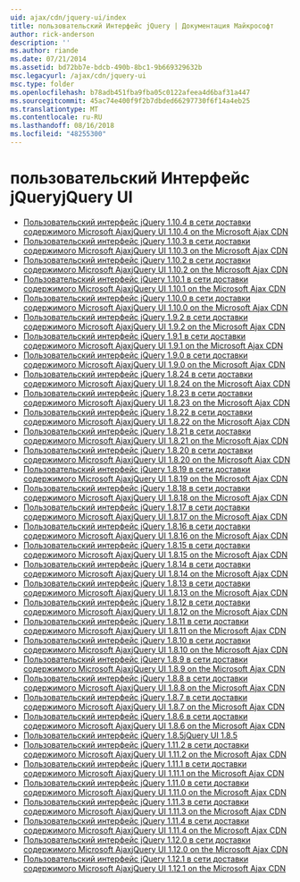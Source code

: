 ```yaml
---
uid: ajax/cdn/jquery-ui/index
title: пользовательский Интерфейс jQuery | Документация Майкрософт
author: rick-anderson
description: ''
ms.author: riande
ms.date: 07/21/2014
ms.assetid: bd72bb7e-bdcb-490b-8bc1-9b669329632b
msc.legacyurl: /ajax/cdn/jquery-ui
msc.type: folder
ms.openlocfilehash: b78adb451fba9fba05c0122afeea4d6baf31a447
ms.sourcegitcommit: 45ac74e400f9f2b7dbded66297730f6f14a4eb25
ms.translationtype: MT
ms.contentlocale: ru-RU
ms.lasthandoff: 08/16/2018
ms.locfileid: "48255300"
---
```

<a name="jquery-ui"></a><span data-ttu-id="5c594-102">пользовательский Интерфейс jQuery</span><span class="sxs-lookup"><span data-stu-id="5c594-102">jQuery UI</span></span>
====================
- [<span data-ttu-id="5c594-103">Пользовательский интерфейс jQuery 1.10.4 в сети доставки содержимого Microsoft Ajax</span><span class="sxs-lookup"><span data-stu-id="5c594-103">jQuery UI 1.10.4 on the Microsoft Ajax CDN</span></span>](cdnjqueryui1104.md)
- [<span data-ttu-id="5c594-104">Пользовательский интерфейс jQuery 1.10.3 в сети доставки содержимого Microsoft Ajax</span><span class="sxs-lookup"><span data-stu-id="5c594-104">jQuery UI 1.10.3 on the Microsoft Ajax CDN</span></span>](cdnjqueryui1103.md)
- [<span data-ttu-id="5c594-105">Пользовательский интерфейс jQuery 1.10.2 в сети доставки содержимого Microsoft Ajax</span><span class="sxs-lookup"><span data-stu-id="5c594-105">jQuery UI 1.10.2 on the Microsoft Ajax CDN</span></span>](cdnjqueryui1102.md)
- [<span data-ttu-id="5c594-106">Пользовательский интерфейс jQuery 1.10.1 в сети доставки содержимого Microsoft Ajax</span><span class="sxs-lookup"><span data-stu-id="5c594-106">jQuery UI 1.10.1 on the Microsoft Ajax CDN</span></span>](cdnjqueryui1101.md)
- [<span data-ttu-id="5c594-107">Пользовательский интерфейс jQuery 1.10.0 в сети доставки содержимого Microsoft Ajax</span><span class="sxs-lookup"><span data-stu-id="5c594-107">jQuery UI 1.10.0 on the Microsoft Ajax CDN</span></span>](cdnjqueryui1100.md)
- [<span data-ttu-id="5c594-108">Пользовательский интерфейс jQuery 1.9.2 в сети доставки содержимого Microsoft Ajax</span><span class="sxs-lookup"><span data-stu-id="5c594-108">jQuery UI 1.9.2 on the Microsoft Ajax CDN</span></span>](cdnjqueryui192.md)
- [<span data-ttu-id="5c594-109">Пользовательский интерфейс jQuery 1.9.1 в сети доставки содержимого Microsoft Ajax</span><span class="sxs-lookup"><span data-stu-id="5c594-109">jQuery UI 1.9.1 on the Microsoft Ajax CDN</span></span>](cdnjqueryui191.md)
- [<span data-ttu-id="5c594-110">Пользовательский интерфейс jQuery 1.9.0 в сети доставки содержимого Microsoft Ajax</span><span class="sxs-lookup"><span data-stu-id="5c594-110">jQuery UI 1.9.0 on the Microsoft Ajax CDN</span></span>](cdnjqueryui190.md)
- [<span data-ttu-id="5c594-111">Пользовательский интерфейс jQuery 1.8.24 в сети доставки содержимого Microsoft Ajax</span><span class="sxs-lookup"><span data-stu-id="5c594-111">jQuery UI 1.8.24 on the Microsoft Ajax CDN</span></span>](cdnjqueryui1824.md)
- [<span data-ttu-id="5c594-112">Пользовательский интерфейс jQuery 1.8.23 в сети доставки содержимого Microsoft Ajax</span><span class="sxs-lookup"><span data-stu-id="5c594-112">jQuery UI 1.8.23 on the Microsoft Ajax CDN</span></span>](cdnjqueryui1823.md)
- [<span data-ttu-id="5c594-113">Пользовательский интерфейс jQuery 1.8.22 в сети доставки содержимого Microsoft Ajax</span><span class="sxs-lookup"><span data-stu-id="5c594-113">jQuery UI 1.8.22 on the Microsoft Ajax CDN</span></span>](cdnjqueryui1822.md)
- [<span data-ttu-id="5c594-114">Пользовательский интерфейс jQuery 1.8.21 в сети доставки содержимого Microsoft Ajax</span><span class="sxs-lookup"><span data-stu-id="5c594-114">jQuery UI 1.8.21 on the Microsoft Ajax CDN</span></span>](cdnjqueryui1821.md)
- [<span data-ttu-id="5c594-115">Пользовательский интерфейс jQuery 1.8.20 в сети доставки содержимого Microsoft Ajax</span><span class="sxs-lookup"><span data-stu-id="5c594-115">jQuery UI 1.8.20 on the Microsoft Ajax CDN</span></span>](cdnjqueryui1820.md)
- [<span data-ttu-id="5c594-116">Пользовательский интерфейс jQuery 1.8.19 в сети доставки содержимого Microsoft Ajax</span><span class="sxs-lookup"><span data-stu-id="5c594-116">jQuery UI 1.8.19 on the Microsoft Ajax CDN</span></span>](cdnjqueryui1819.md)
- [<span data-ttu-id="5c594-117">Пользовательский интерфейс jQuery 1.8.18 в сети доставки содержимого Microsoft Ajax</span><span class="sxs-lookup"><span data-stu-id="5c594-117">jQuery UI 1.8.18 on the Microsoft Ajax CDN</span></span>](cdnjqueryui1818.md)
- [<span data-ttu-id="5c594-118">Пользовательский интерфейс jQuery 1.8.17 в сети доставки содержимого Microsoft Ajax</span><span class="sxs-lookup"><span data-stu-id="5c594-118">jQuery UI 1.8.17 on the Microsoft Ajax CDN</span></span>](cdnjqueryui1817.md)
- [<span data-ttu-id="5c594-119">Пользовательский интерфейс jQuery 1.8.16 в сети доставки содержимого Microsoft Ajax</span><span class="sxs-lookup"><span data-stu-id="5c594-119">jQuery UI 1.8.16 on the Microsoft Ajax CDN</span></span>](cdnjqueryui1816.md)
- [<span data-ttu-id="5c594-120">Пользовательский интерфейс jQuery 1.8.15 в сети доставки содержимого Microsoft Ajax</span><span class="sxs-lookup"><span data-stu-id="5c594-120">jQuery UI 1.8.15 on the Microsoft Ajax CDN</span></span>](cdnjqueryui1815.md)
- [<span data-ttu-id="5c594-121">Пользовательский интерфейс jQuery 1.8.14 в сети доставки содержимого Microsoft Ajax</span><span class="sxs-lookup"><span data-stu-id="5c594-121">jQuery UI 1.8.14 on the Microsoft Ajax CDN</span></span>](cdnjqueryui1814.md)
- [<span data-ttu-id="5c594-122">Пользовательский интерфейс jQuery 1.8.13 в сети доставки содержимого Microsoft Ajax</span><span class="sxs-lookup"><span data-stu-id="5c594-122">jQuery UI 1.8.13 on the Microsoft Ajax CDN</span></span>](cdnjqueryui1813.md)
- [<span data-ttu-id="5c594-123">Пользовательский интерфейс jQuery 1.8.12 в сети доставки содержимого Microsoft Ajax</span><span class="sxs-lookup"><span data-stu-id="5c594-123">jQuery UI 1.8.12 on the Microsoft Ajax CDN</span></span>](cdnjqueryui1812.md)
- [<span data-ttu-id="5c594-124">Пользовательский интерфейс jQuery 1.8.11 в сети доставки содержимого Microsoft Ajax</span><span class="sxs-lookup"><span data-stu-id="5c594-124">jQuery UI 1.8.11 on the Microsoft Ajax CDN</span></span>](cdnjqueryui1811.md)
- [<span data-ttu-id="5c594-125">Пользовательский интерфейс jQuery 1.8.10 в сети доставки содержимого Microsoft Ajax</span><span class="sxs-lookup"><span data-stu-id="5c594-125">jQuery UI 1.8.10 on the Microsoft Ajax CDN</span></span>](cdnjqueryui1910.md)
- [<span data-ttu-id="5c594-126">Пользовательский интерфейс jQuery 1.8.9 в сети доставки содержимого Microsoft Ajax</span><span class="sxs-lookup"><span data-stu-id="5c594-126">jQuery UI 1.8.9 on the Microsoft Ajax CDN</span></span>](cdnjqueryui189.md)
- [<span data-ttu-id="5c594-127">Пользовательский интерфейс jQuery 1.8.8 в сети доставки содержимого Microsoft Ajax</span><span class="sxs-lookup"><span data-stu-id="5c594-127">jQuery UI 1.8.8 on the Microsoft Ajax CDN</span></span>](cdnjqueryui188.md)
- [<span data-ttu-id="5c594-128">Пользовательский интерфейс jQuery 1.8.7 в сети доставки содержимого Microsoft Ajax</span><span class="sxs-lookup"><span data-stu-id="5c594-128">jQuery UI 1.8.7 on the Microsoft Ajax CDN</span></span>](cdnjqueryui187.md)
- [<span data-ttu-id="5c594-129">Пользовательский интерфейс jQuery 1.8.6 в сети доставки содержимого Microsoft Ajax</span><span class="sxs-lookup"><span data-stu-id="5c594-129">jQuery UI 1.8.6 on the Microsoft Ajax CDN</span></span>](cdnjqueryui186.md)
- [<span data-ttu-id="5c594-130">Пользовательский интерфейс jQuery 1.8.5</span><span class="sxs-lookup"><span data-stu-id="5c594-130">jQuery UI 1.8.5</span></span>](cdnjqueryui185.md)
- [<span data-ttu-id="5c594-131">Пользовательский интерфейс jQuery 1.11.2 в сети доставки содержимого Microsoft Ajax</span><span class="sxs-lookup"><span data-stu-id="5c594-131">jQuery UI 1.11.2 on the Microsoft Ajax CDN</span></span>](cdnjqueryui1112.md)
- [<span data-ttu-id="5c594-132">Пользовательский интерфейс jQuery 1.11.1 в сети доставки содержимого Microsoft Ajax</span><span class="sxs-lookup"><span data-stu-id="5c594-132">jQuery UI 1.11.1 on the Microsoft Ajax CDN</span></span>](cdnjqueryui1111.md)
- [<span data-ttu-id="5c594-133">Пользовательский интерфейс jQuery 1.11.0 в сети доставки содержимого Microsoft Ajax</span><span class="sxs-lookup"><span data-stu-id="5c594-133">jQuery UI 1.11.0 on the Microsoft Ajax CDN</span></span>](cdnjqueryui1110.md)
- [<span data-ttu-id="5c594-134">Пользовательский интерфейс jQuery 1.11.3 в сети доставки содержимого Microsoft Ajax</span><span class="sxs-lookup"><span data-stu-id="5c594-134">jQuery UI 1.11.3 on the Microsoft Ajax CDN</span></span>](cdnjqueryui1113.md)
- [<span data-ttu-id="5c594-135">Пользовательский интерфейс jQuery 1.11.4 в сети доставки содержимого Microsoft Ajax</span><span class="sxs-lookup"><span data-stu-id="5c594-135">jQuery UI 1.11.4 on the Microsoft Ajax CDN</span></span>](cdnjqueryui1114.md)
- [<span data-ttu-id="5c594-136">Пользовательский интерфейс jQuery 1.12.0 в сети доставки содержимого Microsoft Ajax</span><span class="sxs-lookup"><span data-stu-id="5c594-136">jQuery UI 1.12.0 on the Microsoft Ajax CDN</span></span>](cdnjqueryui1120.md)
- [<span data-ttu-id="5c594-137">Пользовательский интерфейс jQuery 1.12.1 в сети доставки содержимого Microsoft Ajax</span><span class="sxs-lookup"><span data-stu-id="5c594-137">jQuery UI 1.12.1 on the Microsoft Ajax CDN</span></span>](cdnjqueryui1121.md)
